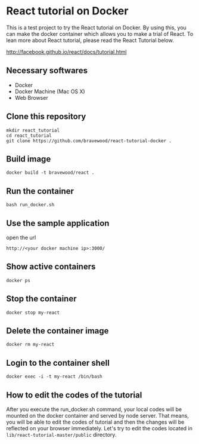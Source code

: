 # React tutorial on Docker
This is a test project to try the React tutorial on Docker.
By using this, you can make the docker container which allows you to make a trial of React.
To lean more about React tutorial, please read the React Tutorial below.

http://facebook.github.io/react/docs/tutorial.html


## Necessary softwares
+ Docker
+ Docker Machine (Mac OS X)
+ Web Browser


## Clone this repository
```
mkdir react_tutorial
cd react_tutorial
git clone https://github.com/bravewood/react-tutorial-docker .
```

## Build image
```
docker build -t bravewood/react .
```


## Run the container
```
bash run_docker.sh
```


## Use the sample application
open the url
```
http://<your docker machine ip>:3000/
```


## Show active containers
```
docker ps
```


## Stop the container
```
docker stop my-react
```


## Delete the container image
```
docker rm my-react
```


## Login to the container shell
```
docker exec -i -t my-react /bin/bash
```



## How to edit the codes of the tutorial
After you execute the run_docker.sh command, your local codes will be mounted on the docker container and served by node server.
That means, you will be able to edit the codes of tutorial and then the changes will be reflected on your browser immediately.
Let's try to edit the codes located in ``lib/react-tutorial-master/public`` directory.
